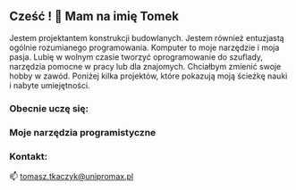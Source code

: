 ## Cześć ! 👋 Mam na imię Tomek

Jestem projektantem konstrukcji budowlanych. Jestem również entuzjastą ogólnie rozumianego programowania. Komputer to moje narzędzie i moja pasja.
Lubię w wolnym czasie tworzyć oprogramowanie do szuflady, narzędzia pomocne w pracy lub dla znajomych. Chciałbym zmienić swoje hobby w zawód.
Poniżej kilka projektów, które pokazują moją ścieżkę nauki i nabyte umiejętności.

### Obecnie uczę się:

### Moje narzędzia programistyczne

### Kontakt:

📫 tomasz.tkaczyk@unipromax.pl


<!---
TomekTkaczyk/TomekTkaczyk is a ✨ special ✨ repository because its `README.md` (this file) appears on your GitHub profile.
You can click the Preview link to take a look at your changes.
--->
